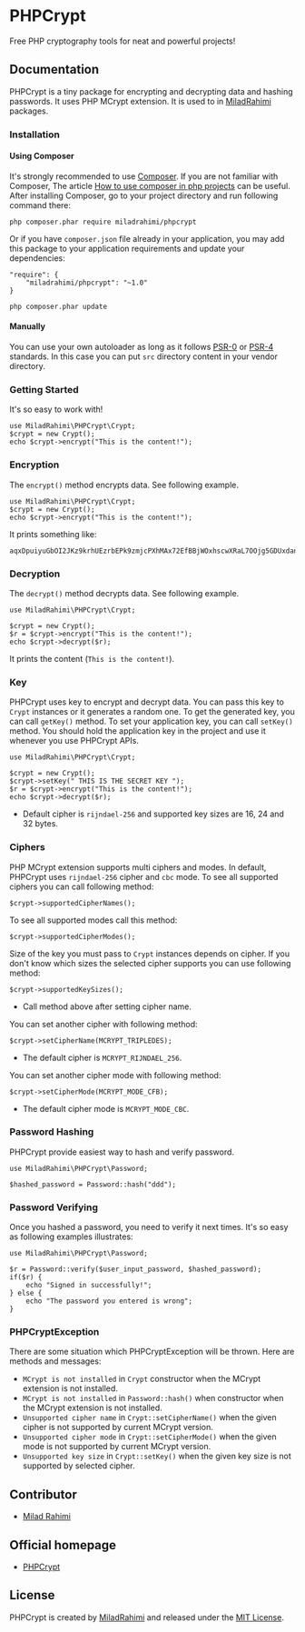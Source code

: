 # PHPCrypt
Free PHP cryptography tools for neat and powerful projects!

## Documentation
PHPCrypt is a tiny package for encrypting and decrypting data and hashing passwords.
It uses PHP MCrypt extension.
It is used to in [MiladRahimi](http://miladrahimi.com) packages.


### Installation
#### Using Composer
It's strongly recommended to use [Composer](http://getcomposer.org).
If you are not familiar with Composer, The article
[How to use composer in php projects](http://www.miladrahimi.com/blog/2015/04/12/how-to-use-composer-in-php-projects)
can be useful.
After installing Composer, go to your project directory and run following command there:
```
php composer.phar require miladrahimi/phpcrypt
```
Or if you have `composer.json` file already in your application,
you may add this package to your application requirements
and update your dependencies:
```
"require": {
    "miladrahimi/phpcrypt": "~1.0"
}
```
```
php composer.phar update
```
#### Manually
You can use your own autoloader as long as it follows [PSR-0](http://www.php-fig.org/psr/psr-0) or
[PSR-4](http://www.php-fig.org/psr/psr-4) standards.
In this case you can put `src` directory content in your vendor directory.

### Getting Started
It's so easy to work with!
```
use MiladRahimi\PHPCrypt\Crypt;
$crypt = new Crypt();
echo $crypt->encrypt("This is the content!");
```

### Encryption
The `encrypt()` method encrypts data. See following example.
```
use MiladRahimi\PHPCrypt\Crypt;
$crypt = new Crypt();
echo $crypt->encrypt("This is the content!");
```
It prints something like:
```
aqxDpuiyuGbOI2JKz9krhUEzrbEPk9zmjcPXhMAx72EfBBjWOxhscwXRaL7OOjg5GDUxdanOQtmjbjtMZ2sP4Q==
```

### Decryption
The `decrypt()` method decrypts data. See following example.
```
use MiladRahimi\PHPCrypt\Crypt;

$crypt = new Crypt();
$r = $crypt->encrypt("This is the content!");
echo $crypt->decrypt($r);
```
It prints the content (`This is the content!`).

### Key
PHPCrypt uses key to encrypt and decrypt data.
You can pass this key to `Crypt` instances or it generates a random one.
To get the generated key, you can call `getKey()` method.
To set your application key, you can call `setKey()` method.
You should hold the application key in the project and use it whenever you use PHPCrypt APIs.
```
use MiladRahimi\PHPCrypt\Crypt;

$crypt = new Crypt();
$crypt->setKey(" THIS IS THE SECRET KEY ");
$r = $crypt->encrypt("This is the content!");
echo $crypt->decrypt($r);
```
*   Default cipher is `rijndael-256` and supported key sizes are 16, 24 and 32 bytes.

### Ciphers
PHP MCrypt extension supports multi ciphers and modes.
In default, PHPCrypt uses `rijndael-256` cipher and `cbc` mode.
To see all supported ciphers you can call following method:
```
$crypt->supportedCipherNames();
```
To see all supported modes call this method:
```
$crypt->supportedCipherModes();
```
Size of the key you must pass to `Crypt` instances depends on cipher.
If you don't know which sizes the selected cipher supports you can use following method:
```
$crypt->supportedKeySizes();
```
*   Call method above after setting cipher name.

You can set another cipher with following method:
```
$crypt->setCipherName(MCRYPT_TRIPLEDES);
```
*   The default cipher is `MCRYPT_RIJNDAEL_256`.

You can set another cipher mode with following method:
```
$crypt->setCipherMode(MCRYPT_MODE_CFB);
```
*   The default cipher mode is `MCRYPT_MODE_CBC`.

### Password Hashing
PHPCrypt provide easiest way to hash and verify password.
```
use MiladRahimi\PHPCrypt\Password;

$hashed_password = Password::hash("ddd");
```

### Password Verifying
Once you hashed a password, you need to verify it next times.
It's so easy as following examples illustrates:
```
use MiladRahimi\PHPCrypt\Password;

$r = Password::verify($user_input_password, $hashed_password);
if($r) {
    echo "Signed in successfully!";
} else {
    echo "The password you entered is wrong";
}
```

### PHPCryptException
There are some situation which PHPCryptException will be thrown.
Here are methods and messages:
*   `MCrypt is not installed` in `Crypt` constructor when the MCrypt extension is not installed.
*   `MCrypt is not installed` in `Password::hash()` when constructor when the MCrypt extension is not installed.
*   `Unsupported cipher name` in `Crypt::setCipherName()` when the given cipher is not supported by current MCrypt version.
*   `Unsupported cipher mode` in `Crypt::setCipherMode()` when the given mode is not supported by current MCrypt version.
*   `Unsupported key size` in `Crypt::setKey()` when the given key size is not supported by selected cipher.

## Contributor
*	[Milad Rahimi](http://miladrahimi.com)

## Official homepage
*   [PHPCrypt](http://miladrahimi.github.io/phpcrypt)

## License
PHPCrypt is created by [MiladRahimi](http://miladrahimi.com)
and released under the [MIT License](http://opensource.org/licenses/mit-license.php).
